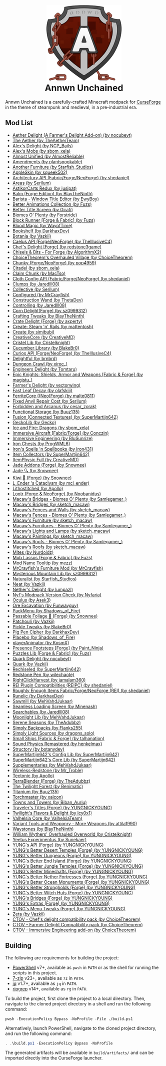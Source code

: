 <h1 align="center"><img width=240 alt="Logo" src="https://raw.githubusercontent.com/Nurdoidz/AnnwnUnchained/master/img/square-logo.png"/><br>Annwn Unchained</h1>

Annwn Unchained is a carefully-crafted Minecraft modpack for [CurseForge](https://www.curseforge.com/) in the theme of steampunk and medieval, in a pre-industrial era.

## Mod List

<ul> <li><a href="https://www.curseforge.com/minecraft/mc-mods/aether-delight">Aether Delight (A Farmer's Delight Add-on) (by nocubeyt)</a></li> <li><a href="https://www.curseforge.com/minecraft/mc-mods/aether">The Aether (by TheAetherTeam)</a></li> <li><a href="https://www.curseforge.com/minecraft/mc-mods/alexs-delight">Alex's Delight (by NCP_Bails)</a></li> <li><a href="https://www.curseforge.com/minecraft/mc-mods/alexs-mobs">Alex's Mobs (by sbom_xela)</a></li> <li><a href="https://www.curseforge.com/minecraft/mc-mods/almost-unified">Almost Unified (by AlmostReliable)</a></li> <li><a href="https://www.curseforge.com/minecraft/mc-mods/amendments">Amendments (by plantspookable)</a></li> <li><a href="https://www.curseforge.com/minecraft/mc-mods/another-furniture">Another Furniture (by Starfish_Studios)</a></li> <li><a href="https://www.curseforge.com/minecraft/mc-mods/appleskin">AppleSkin (by squeek502)</a></li> <li><a href="https://www.curseforge.com/minecraft/mc-mods/architectury-api">Architectury API (Fabric/Forge/NeoForge) (by shedaniel)</a></li> <li><a href="https://www.curseforge.com/minecraft/mc-mods/areas">Areas (by Serilum)</a></li> <li><a href="https://www.curseforge.com/minecraft/mc-mods/astikor-carts-redux">AstikorCarts Redux (by jusipat)</a></li> <li><a href="https://www.curseforge.com/minecraft/mc-mods/balm">Balm (Forge Edition) (by BlayTheNinth)</a></li> <li><a href="https://www.curseforge.com/minecraft/mc-mods/barista">Barista - Window Title Editor (by EwyBoy)</a></li> <li><a href="https://www.curseforge.com/minecraft/mc-mods/better-animations-collection">Better Animations Collection (by Fuzs)</a></li> <li><a href="https://www.curseforge.com/minecraft/mc-mods/better-title-screen">Better Title Screen (by Girafi)</a></li> <li><a href="https://www.curseforge.com/minecraft/mc-mods/biomes-o-plenty">Biomes O' Plenty (by Forstride)</a></li> <li><a href="https://www.curseforge.com/minecraft/mc-mods/block-runner-forge">Block Runner [Forge & Fabric] (by Fuzs)</a></li> <li><a href="https://www.curseforge.com/minecraft/mc-mods/blood-magic">Blood Magic  (by WayofTime)</a></li> <li><a href="https://www.curseforge.com/minecraft/mc-mods/bookshelf">Bookshelf (by DarkhaxDev)</a></li> <li><a href="https://www.curseforge.com/minecraft/mc-mods/botania">Botania (by Vazkii)</a></li> <li><a href="https://www.curseforge.com/minecraft/mc-mods/caelus">Caelus API (Forge/NeoForge) (by TheIllusiveC4)</a></li> <li><a href="https://www.curseforge.com/minecraft/mc-mods/chefs-delight-forge">Chef's Delight [Forge] (by redstone3game)</a></li> <li><a href="https://www.curseforge.com/minecraft/mc-mods/chisels-bits">Chisels & Bits - For Forge (by AlgorithmX2)</a></li> <li><a href="https://www.curseforge.com/minecraft/mc-mods/choicetheorems-overhauled-village">ChoiceTheorem's Overhauled Village (by ChoiceTheorem)</a></li> <li><a href="https://www.curseforge.com/minecraft/mc-mods/chunky-pregenerator-forge">Chunky (Forge/NeoForge) (by pop4959)</a></li> <li><a href="https://www.curseforge.com/minecraft/mc-mods/citadel">Citadel (by sbom_xela)</a></li> <li><a href="https://www.curseforge.com/minecraft/mc-mods/claim-chunk">Claim Chunk (by MacTso)</a></li> <li><a href="https://www.curseforge.com/minecraft/mc-mods/cloth-config">Cloth Config API (Fabric/Forge/NeoForge) (by shedaniel)</a></li> <li><a href="https://www.curseforge.com/minecraft/mc-mods/clumps">Clumps (by Jaredlll08)</a></li> <li><a href="https://www.curseforge.com/minecraft/mc-mods/collective">Collective (by Serilum)</a></li> <li><a href="https://www.curseforge.com/minecraft/mc-mods/configured">Configured (by MrCrayfish)</a></li> <li><a href="https://www.curseforge.com/minecraft/mc-mods/construction-wand">Construction Wand (by ThetaDev)</a></li> <li><a href="https://www.curseforge.com/minecraft/mc-mods/controlling">Controlling (by Jaredlll08)</a></li> <li><a href="https://www.curseforge.com/minecraft/mc-mods/corn-delight">Corn Delight[Forge] (by sz0999312)</a></li> <li><a href="https://www.curseforge.com/minecraft/mc-mods/crafting-tweaks">Crafting Tweaks (by BlayTheNinth)</a></li> <li><a href="https://www.curseforge.com/minecraft/mc-mods/crate-delight-forge">Crate Delight (Forge) (by axperty)</a></li> <li><a href="https://www.curseforge.com/minecraft/mc-mods/create-steam-n-rails">Create: Steam 'n' Rails (by mattentosh)</a></li> <li><a href="https://www.curseforge.com/minecraft/mc-mods/create">Create (by simibubi)</a></li> <li><a href="https://www.curseforge.com/minecraft/mc-mods/creativecore">CreativeCore (by CreativeMD)</a></li> <li><a href="https://www.curseforge.com/minecraft/mc-mods/cristel-lib">Cristel Lib (by Cristelknight)</a></li> <li><a href="https://www.curseforge.com/minecraft/mc-mods/cucumber">Cucumber Library (by BlakeBr0)</a></li> <li><a href="https://www.curseforge.com/minecraft/mc-mods/curios">Curios API (Forge/NeoForge) (by TheIllusiveC4)</a></li> <li><a href="https://www.curseforge.com/minecraft/mc-mods/delightful">Delightful (by brnbrd)</a></li> <li><a href="https://www.curseforge.com/minecraft/mc-mods/dungeon-crawl">Dungeon Crawl (by xiroc_)</a></li> <li><a href="https://www.curseforge.com/minecraft/mc-mods/engineers-delight">Engineers Delight (by Tomtaru)</a></li> <li><a href="https://www.curseforge.com/minecraft/mc-mods/epic-knights-armor-and-weapons">Epic Knights: Shields, Armor and Weapons [Fabric & Forge] (by magistu_)</a></li> <li><a href="https://www.curseforge.com/minecraft/mc-mods/farmers-delight">Farmer's Delight (by vectorwing)</a></li> <li><a href="https://www.curseforge.com/minecraft/mc-mods/fast-leaf-decay">Fast Leaf Decay (by olafskiii)</a></li> <li><a href="https://www.curseforge.com/minecraft/mc-mods/ferritecore">FerriteCore ((Neo)Forge) (by malte0811)</a></li> <li><a href="https://www.curseforge.com/minecraft/mc-mods/fixed-anvil-repair-cost">Fixed Anvil Repair Cost (by Serilum)</a></li> <li><a href="https://www.curseforge.com/minecraft/mc-mods/forbidden-arcanus">Forbidden and Arcanus (by cesar_zorak)</a></li> <li><a href="https://www.curseforge.com/minecraft/mc-mods/functional-storage">Functional Storage (by Buuz135)</a></li> <li><a href="https://www.curseforge.com/minecraft/mc-mods/fusion-connected-textures">Fusion (Connected Textures) (by SuperMartijn642)</a></li> <li><a href="https://www.curseforge.com/minecraft/mc-mods/geckolib">GeckoLib (by Gecko)</a></li> <li><a href="https://www.curseforge.com/minecraft/mc-mods/ice-and-fire-dragons">Ice and Fire: Dragons (by sbom_xela)</a></li> <li><a href="https://www.curseforge.com/minecraft/mc-mods/immersive-aircraft">Immersive Aircraft [Fabric/Forge] (by Conczin)</a></li> <li><a href="https://www.curseforge.com/minecraft/mc-mods/immersive-engineering">Immersive Engineering (by BluSunrize)</a></li> <li><a href="https://www.curseforge.com/minecraft/mc-mods/iron-chests">Iron Chests (by ProgWML6)</a></li> <li><a href="https://www.curseforge.com/minecraft/mc-mods/irons-spells-n-spellbooks">Iron's Spells 'n Spellbooks (by Iron431)</a></li> <li><a href="https://www.curseforge.com/minecraft/mc-mods/item-collectors">Item Collectors (by SuperMartijn642)</a></li> <li><a href="https://www.curseforge.com/minecraft/mc-mods/itemphysic">ItemPhysic Full (by CreativeMD)</a></li> <li><a href="https://www.curseforge.com/minecraft/mc-mods/jade-addons">Jade Addons (Forge) (by Snownee)</a></li> <li><a href="https://www.curseforge.com/minecraft/mc-mods/jade">Jade 🔍 (by Snownee)</a></li> <li><a href="https://www.curseforge.com/minecraft/mc-mods/kiwi">Kiwi 🥝 (Forge) (by Snownee)</a></li> <li><a href="https://www.curseforge.com/minecraft/mc-mods/lendercataclysm">L_Ender 's Cataclysm (by mcl_ender)</a></li> <li><a href="https://www.curseforge.com/minecraft/mc-mods/lithostitched">Lithostitched (by Apollo)</a></li> <li><a href="https://www.curseforge.com/minecraft/mc-mods/lootr">Lootr (Forge & NeoForge) (by Noobanidus)</a></li> <li><a href="https://www.curseforge.com/minecraft/mc-mods/macaws-bridges-biome-o-plenty">Macaw's Bridges - Biomes O' Plenty (by Samlegamer_)</a></li> <li><a href="https://www.curseforge.com/minecraft/mc-mods/macaws-bridges">Macaw's Bridges (by sketch_macaw)</a></li> <li><a href="https://www.curseforge.com/minecraft/mc-mods/macaws-fences-and-walls">Macaw's Fences and Walls (by sketch_macaw)</a></li> <li><a href="https://www.curseforge.com/minecraft/mc-mods/macaws-fences-biomes-o-plenty">Macaw's Fences - Biomes O' Plenty (by Samlegamer_)</a></li> <li><a href="https://www.curseforge.com/minecraft/mc-mods/macaws-furniture">Macaw's Furniture (by sketch_macaw)</a></li> <li><a href="https://www.curseforge.com/minecraft/mc-mods/macaws-furnitures-biomes-o-plenty">Macaw's Furnitures - Biomes O' Plenty (by Samlegamer_)</a></li> <li><a href="https://www.curseforge.com/minecraft/mc-mods/macaws-lights-and-lamps">Macaw's Lights and Lamps (by sketch_macaw)</a></li> <li><a href="https://www.curseforge.com/minecraft/mc-mods/macaws-paintings">Macaw's Paintings (by sketch_macaw)</a></li> <li><a href="https://www.curseforge.com/minecraft/mc-mods/macaws-roofs-biomes-o-plenty">Macaw's Roofs - Biomes O' Plenty (by Samlegamer_)</a></li> <li><a href="https://www.curseforge.com/minecraft/mc-mods/macaws-roofs">Macaw's Roofs (by sketch_macaw)</a></li> <li><a href="https://www.curseforge.com/minecraft/mc-mods/mites">Mites (by Nurdoidz)</a></li> <li><a href="https://www.curseforge.com/minecraft/mc-mods/mob-lassos">Mob Lassos [Forge & Fabric] (by Fuzs)</a></li> <li><a href="https://www.curseforge.com/minecraft/mc-mods/mod-name-tooltip">Mod Name Tooltip (by mezz)</a></li> <li><a href="https://www.curseforge.com/minecraft/mc-mods/mrcrayfish-furniture-mod">MrCrayfish's Furniture Mod (by MrCrayfish)</a></li> <li><a href="https://www.curseforge.com/minecraft/mc-mods/mysterious-mountain-lib">Mysterious Mountain Lib (by sz0999312)</a></li> <li><a href="https://www.curseforge.com/minecraft/mc-mods/naturalist">Naturalist (by Starfish_Studios)</a></li> <li><a href="https://www.curseforge.com/minecraft/mc-mods/neat">Neat (by Vazkii)</a></li> <li><a href="https://www.curseforge.com/minecraft/mc-mods/nethers-delight">Nether's Delight (by lumpazl)</a></li> <li><a href="https://www.curseforge.com/minecraft/mc-mods/nyfs-modpack-version-check">Nyf's Modpack Version Check (by Nyfaria)</a></li> <li><a href="https://www.curseforge.com/minecraft/mc-mods/oculus">Oculus (by Asek3)</a></li> <li><a href="https://www.curseforge.com/minecraft/mc-mods/ore-excavation">Ore Excavation (by Funwayguy)</a></li> <li><a href="https://www.curseforge.com/minecraft/mc-mods/packmenu">PackMenu (by Shadows_of_Fire)</a></li> <li><a href="https://www.curseforge.com/minecraft/mc-mods/passable-foliage">Passable Foliage 🌳 (Forge) (by Snownee)</a></li> <li><a href="https://www.curseforge.com/minecraft/mc-mods/patchouli">Patchouli (by Vazkii)</a></li> <li><a href="https://www.curseforge.com/minecraft/mc-mods/pickle-tweaks">Pickle Tweaks (by BlakeBr0)</a></li> <li><a href="https://www.curseforge.com/minecraft/mc-mods/pig-pen-cipher">Pig Pen Cipher (by DarkhaxDev)</a></li> <li><a href="https://www.curseforge.com/minecraft/mc-mods/placebo">Placebo (by Shadows_of_Fire)</a></li> <li><a href="https://www.curseforge.com/minecraft/mc-mods/playeranimator">playerAnimator (by KosmX)</a></li> <li><a href="https://www.curseforge.com/minecraft/mc-mods/presence-footsteps-forge">Presence Footsteps [Forge] (by Paint_Ninja)</a></li> <li><a href="https://www.curseforge.com/minecraft/mc-mods/puzzles-lib">Puzzles Lib [Forge & Fabric] (by Fuzs)</a></li> <li><a href="https://www.curseforge.com/minecraft/mc-mods/quark-delight">Quark Delight (by nocubeyt)</a></li> <li><a href="https://www.curseforge.com/minecraft/mc-mods/quark">Quark (by Vazkii)</a></li> <li><a href="https://www.curseforge.com/minecraft/mc-mods/rechiseled">Rechiseled (by SuperMartijn642)</a></li> <li><a href="https://www.curseforge.com/minecraft/mc-mods/redstone-pen">Redstone Pen (by wilechaote)</a></li> <li><a href="https://www.curseforge.com/minecraft/mc-mods/rightclickharvest">RightClickHarvest (by jamalam360)</a></li> <li><a href="https://www.curseforge.com/minecraft/mc-mods/roughly-enough-items-hacks">REI Plugin Compatibilities (REIPC) (by shedaniel)</a></li> <li><a href="https://www.curseforge.com/minecraft/mc-mods/roughly-enough-items">Roughly Enough Items Fabric/Forge/NeoForge (REI) (by shedaniel)</a></li> <li><a href="https://www.curseforge.com/minecraft/mc-mods/runelic">Runelic (by DarkhaxDev)</a></li> <li><a href="https://www.curseforge.com/minecraft/mc-mods/sawmill">Sawmill (by MehVahdJukaar)</a></li> <li><a href="https://www.curseforge.com/minecraft/mc-mods/seamless-loading-screen">Seamless Loading Screen (by Minenash)</a></li> <li><a href="https://www.curseforge.com/minecraft/mc-mods/searchables">Searchables (by Jaredlll08)</a></li> <li><a href="https://www.curseforge.com/minecraft/mc-mods/selene">Moonlight Lib (by MehVahdJukaar)</a></li> <li><a href="https://www.curseforge.com/minecraft/mc-mods/serene-seasons">Serene Seasons (by TheAdubbz)</a></li> <li><a href="https://www.curseforge.com/minecraft/mc-mods/simply-backpacks">Simply Backpacks (by Flanks255)</a></li> <li><a href="https://www.curseforge.com/minecraft/mc-mods/simply-light-sources">Simply Light Sources (by dragons_solo)</a></li> <li><a href="https://www.curseforge.com/minecraft/mc-mods/small-ships">Small Ships [Fabric & Forge] (by talhanation)</a></li> <li><a href="https://www.curseforge.com/minecraft/mc-mods/sound-physics-remastered">Sound Physics Remastered (by henkelmax)</a></li> <li><a href="https://www.curseforge.com/minecraft/mc-mods/structory">Structory (by botanydev)</a></li> <li><a href="https://www.curseforge.com/minecraft/mc-mods/supermartijn642s-config-lib">SuperMartijn642's Config Lib (by SuperMartijn642)</a></li> <li><a href="https://www.curseforge.com/minecraft/mc-mods/supermartijn642s-core-lib">SuperMartijn642's Core Lib (by SuperMartijn642)</a></li> <li><a href="https://www.curseforge.com/minecraft/mc-mods/supplementaries">Supplementaries (by MehVahdJukaar)</a></li> <li><a href="https://www.curseforge.com/minecraft/mc-mods/tc-wireless-redstone">Wireless-Redstone (by Mr_Troble)</a></li> <li><a href="https://www.curseforge.com/minecraft/mc-mods/tectonic">Tectonic (by Apollo)</a></li> <li><a href="https://www.curseforge.com/minecraft/mc-mods/terrablender">TerraBlender (Forge) (by TheAdubbz)</a></li> <li><a href="https://www.curseforge.com/minecraft/mc-mods/the-twilight-forest">The Twilight Forest (by Benimatic)</a></li> <li><a href="https://www.curseforge.com/minecraft/mc-mods/titanium">Titanium (by Buuz135)</a></li> <li><a href="https://www.curseforge.com/minecraft/mc-mods/torchmaster">Torchmaster (by xalcon)</a></li> <li><a href="https://www.curseforge.com/minecraft/mc-mods/towns-and-towers">Towns and Towers (by Biban_Auriu)</a></li> <li><a href="https://www.curseforge.com/minecraft/mc-mods/travelers-titles">Traveler's Titles (Forge) (by YUNGNICKYOUNG)</a></li> <li><a href="https://www.curseforge.com/minecraft/mc-mods/twilights-flavors-delight">Twilight's Flavors & Delight (by lcy0x1)</a></li> <li><a href="https://www.curseforge.com/minecraft/mc-mods/valhelsia-core">Valhelsia Core (by ValhelsiaTeam)</a></li> <li><a href="https://www.curseforge.com/minecraft/mc-mods/variant-tools-and-weaponry-more-weapons">Variant Tools and Weaponry - More Weapons (by attila1990)</a></li> <li><a href="https://www.curseforge.com/minecraft/mc-mods/waystones">Waystones (by BlayTheNinth)</a></li> <li><a href="https://www.curseforge.com/minecraft/mc-mods/william-wythers-overhauled-overworld">William Wythers' Overhauled Overworld (by Cristelknight)</a></li> <li><a href="https://www.curseforge.com/minecraft/mc-mods/yeetusexperimentus">Yeetus Experimentus (by Sunekaer)</a></li> <li><a href="https://www.curseforge.com/minecraft/mc-mods/yungs-api">YUNG's API (Forge) (by YUNGNICKYOUNG)</a></li> <li><a href="https://www.curseforge.com/minecraft/mc-mods/yungs-better-desert-temples">YUNG's Better Desert Temples (Forge) (by YUNGNICKYOUNG)</a></li> <li><a href="https://www.curseforge.com/minecraft/mc-mods/yungs-better-dungeons">YUNG's Better Dungeons (Forge) (by YUNGNICKYOUNG)</a></li> <li><a href="https://www.curseforge.com/minecraft/mc-mods/yungs-better-end-island">YUNG's Better End Island (Forge) (by YUNGNICKYOUNG)</a></li> <li><a href="https://www.curseforge.com/minecraft/mc-mods/yungs-better-jungle-temples">YUNG's Better Jungle Temples (Forge) (by YUNGNICKYOUNG)</a></li> <li><a href="https://www.curseforge.com/minecraft/mc-mods/yungs-better-mineshafts-forge">YUNG's Better Mineshafts (Forge) (by YUNGNICKYOUNG)</a></li> <li><a href="https://www.curseforge.com/minecraft/mc-mods/yungs-better-nether-fortresses">YUNG's Better Nether Fortresses (Forge) (by YUNGNICKYOUNG)</a></li> <li><a href="https://www.curseforge.com/minecraft/mc-mods/yungs-better-ocean-monuments">YUNG's Better Ocean Monuments (Forge) (by YUNGNICKYOUNG)</a></li> <li><a href="https://www.curseforge.com/minecraft/mc-mods/yungs-better-strongholds">YUNG's Better Strongholds (Forge) (by YUNGNICKYOUNG)</a></li> <li><a href="https://www.curseforge.com/minecraft/mc-mods/yungs-better-witch-huts">YUNG's Better Witch Huts (Forge) (by YUNGNICKYOUNG)</a></li> <li><a href="https://www.curseforge.com/minecraft/mc-mods/yungs-bridges">YUNG's Bridges (Forge) (by YUNGNICKYOUNG)</a></li> <li><a href="https://www.curseforge.com/minecraft/mc-mods/yungs-extras">YUNG's Extras (Forge) (by YUNGNICKYOUNG)</a></li> <li><a href="https://www.curseforge.com/minecraft/mc-mods/yungs-menu-tweaks">YUNG's Menu Tweaks (Forge) (by YUNGNICKYOUNG)</a></li> <li><a href="https://www.curseforge.com/minecraft/mc-mods/zeta">Zeta (by Vazkii)</a></li> <li><a href="https://www.curseforge.com/minecraft/texture-packs/ctov-chefs-delight-compat">CTOV - Chef's delight compatibility pack (by ChoiceTheorem)</a></li> <li><a href="https://www.curseforge.com/minecraft/texture-packs/ctov-farmer-delight-compat">CTOV - Farmer Delight Compatibility pack (by ChoiceTheorem)</a></li> <li><a href="https://www.curseforge.com/minecraft/texture-packs/ctov-immersive-engineering-compat">CTOV - Immersive Engineering add-on (by ChoiceTheorem)</a></li> </ul>

## Building

The following are requirements for building the project:

- [PowerShell](https://github.com/PowerShell/PowerShell) v7+, available as `pwsh` in `PATH` or as the shell for running the scripts in this project.
- [7-zip](https://sourceforge.net/projects/sevenzip/files/7-Zip/) v23+, available as `7z` in `PATH`.
- [jq](https://github.com/jqlang/jq) v1.7+, available as `jq` in `PATH`.
- [ripgrep](https://github.com/BurntSushi/ripgrep) v14+, available as `rg` in `PATH`.

To build the project, first clone the project to a local directory. Then, navigate to the cloned project directory in a shell and run the following command:

```shell
pwsh -ExecutionPolicy Bypass -NoProfile -File ./build.ps1
```

Alternatively, launch PowerShell, navigate to the cloned project directory, and run the following command:

```powershell
. .\build.ps1 -ExecutionPolicy Bypass -NoProfile
```

The generated artifacts will be available in `build/artifacts/` and can be imported directly into the CurseForge launcher.

